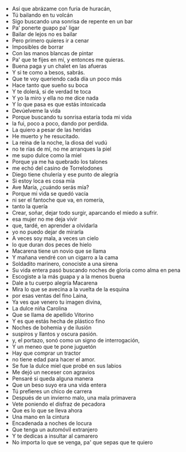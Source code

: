 - Así que abrázame con furia de huracán,
- Tú bailando en tu volcán
- Sigo buscando una sonrisa de repente en un bar
- Pa' ponerte guapo pa' ligar
- Bailar de lejos no es bailar
- Pero primero quieres ir a cenar
- Imposibles de borrar
- Con las manos blancas de pintar
- Pa' que te fijes en mí, y entonces me quieras.
- Buena paga y un chalet en las afueras
- Y si te como a besos, sabrás.
- Que te voy queriendo cada día un poco más
- Hace tanto que sueño su boca
- Y te dolerá, si de verdad te toca
- Y yo la miro y ella no me dice nada
- Y lo que pasa es que estás intoxicada
- Devúelveme la vida
- Porque buscando tu sonrisa estaría toda mi vida
- la fui, poco a poco, dando por perdida.
- La quiero a pesar de las heridas
- He muerto y he resucitado.
- La reina de la noche, la diosa del vudú
- no te rías de mí, no me arranques la piel
- me supo dulce como la miel
- Porque ya me ha quebrado los talones
- me echó del casino de Torrelodones
- Diego tiene chulería y ese punto de alegría
- Si estoy loca es cosa mía
- Ave María, ¿cuándo serás mía?
- Porque mi vida se quedó vacía
- ni ser el fantoche que va, en romería,
- tanto la quería
- Crear, soñar, dejar todo surgir, aparcando el miedo a sufrir.
- esa mujer no me deja vivir
- que, tardé, en aprender a olvidarla
- yo no puedo dejar de mirarla
- A veces soy mala, a veces un cielo
- lo que duran dos peces de hielo
- Macarena tiene un novio que se llama
- Y mañana vendré con un cigarro a la cama
- Soldadito marinero, conociste a una sirena
- Su vida entera pasó buscando noches de gloria como alma en pena
- Escogiste a la más guapa y a la menos buena
- Dale a tu cuerpo alegría Macarena
- Mira lo que se avecina a la vuelta de la esquina
- por esas ventas del fino Laina,
- Ya ves que venero tu imagen divina,
- La dulce niña Carolina
- Que se llama de apellido Vitorino
- Y es que estás hecha de plástico fino
- Noches de bohemia y de ilusión
- suspiros y llantos y oscura pasión.
- y, el portazo, sonó como un signo de interrogación,
- Y un meneo que te pone juguetón
- Hay que comprar un tractor
- no tiene edad para hacer el amor.
- Se fue la dulce miel que probé en sus labios
- Me dejó un neceser con agravios
- Pensaré si queda alguna manera
- Que un beso suyo era una vida entera
- Tú prefieres un chico de carrera
- Después de un invierno malo, una mala primavera
- Vete poniendo el disfraz de pecadora
- Que es lo que se lleva ahora
- Una mano en la cintura
- Encadenada a noches de locura
- Que tenga un automóvil extranjero
- Y te dedicas a insultar al camarero
- No importa lo que se venga, pa' que sepas que te quiero